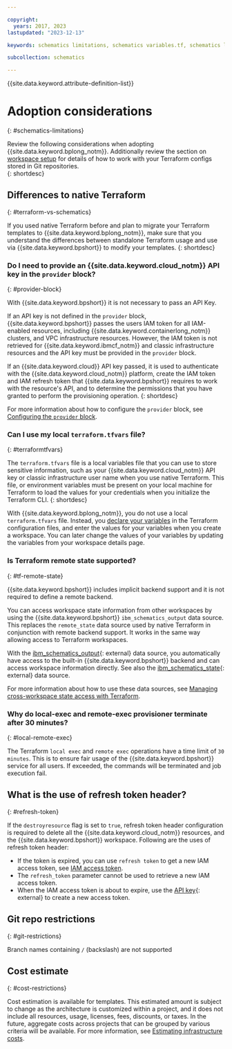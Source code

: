 ```yaml
---

copyright:
  years: 2017, 2023
lastupdated: "2023-12-13"

keywords: schematics limitations, schematics variables.tf, schematics local variables file, schematics local variable, schematics output.tf, schematics terraform.tfstate, adoption, considerations

subcollection: schematics

---
```


{{site.data.keyword.attribute-definition-list}}

# Adoption considerations 
{: #schematics-limitations}

Review the following considerations when adopting {{site.data.keyword.bplong_notm}}. Additionally review the section on [workspace setup](/docs/schematics?topic=schematics-create-tf-config&interface=ui#configure-provider) for details of how to work with your Terraform configs stored in Git repositories.  
{: shortdesc}

## Differences to native Terraform
{: #terraform-vs-schematics}

If you used native Terraform before and plan to migrate your Terraform templates to {{site.data.keyword.bplong_notm}}, make sure that you understand the differences between standalone Terraform usage and use via {{site.data.keyword.bpshort}} to modify your templates. 
{: shortdesc}

### Do I need to provide an {{site.data.keyword.cloud_notm}} API key in the `provider` block?
{: #provider-block}

With {{site.data.keyword.bpshort}} it is not necessary to pass an API Key. 

If an API key is not defined in the `provider` block, {{site.data.keyword.bpshort}} passes the users IAM token for all IAM-enabled resources, including {{site.data.keyword.containerlong_notm}} clusters, and VPC infrastructure resources. However, the IAM token is not retrieved for {{site.data.keyword.ibmcf_notm}} and classic infrastructure resources and the API key must be provided in the `provider` block.

If an {{site.data.keyword.cloud}} API key passed, it is used to authenticate with the {{site.data.keyword.cloud_notm}} platform, create the IAM token and IAM refresh token that {{site.data.keyword.bpshort}} requires to work with the resource's API, and to determine the permissions that you have granted to perform the provisioning operation. 
{: shortdesc}

For more information about how to configure the `provider` block, see [Configuring the `provider` block](/docs/schematics?topic=schematics-create-tf-config#configure-provider). 

### Can I use my local `terraform.tfvars` file?
{: #terraformtfvars}

The `terraform.tfvars` file is a local variables file that you can use to store sensitive information, such as your {{site.data.keyword.cloud_notm}} API key or classic infrastructure user name when you use native Terraform. This file, or environment variables must be present on your local machine for Terraform to load the values for your credentials when you initialize the Terraform CLI. 
{: shortdesc}

With {{site.data.keyword.bplong_notm}}, you do not use a local `terraform.tfvars` file. Instead, you [declare your variables](/docs/schematics?topic=schematics-create-tf-config#configure-variables) in the Terraform configuration files, and enter the values for your variables when you create a workspace. You can later change the values of your variables by updating the variables from your workspace details page. 

### Is Terraform remote state supported?
{: #tf-remote-state}

{{site.data.keyword.bpshort}} includes implicit backend support and it is not required to define a remote backend. 

You can access workspace state information from other workspaces by using the {{site.data.keyword.bpshort}} `ibm_schematics_output` data source. This replaces the `remote_state` data source used by native Terraform in conjunction with remote backend support. It works in the same way allowing access to Terraform workspaces.  

With the [ibm_schematics_output](https://registry.terraform.io/providers/IBM-Cloud/ibm/latest/docs/data-sources/schematics_output){: external} data source, you automatically have access to the built-in {{site.data.keyword.bpshort}} backend and can access workspace information directly. See also the [ibm_schematics_state](https://registry.terraform.io/providers/IBM-Cloud/ibm/latest/docs/data-sources/schematics_state){: external} data source. 

For more information about how to use these data sources, see [Managing cross-workspace state access with Terraform](/docs/schematics?topic=schematics-remote-state). 

### Why do local-exec and remote-exec provisioner terminate after 30 minutes?
{: #local-remote-exec} 

The Terraform `local exec` and `remote exec` operations have a time limit of `30 minutes`. This is to ensure fair usage of the {{site.data.keyword.bpshort}} service for all users. If exceeded, the commands will be terminated and job execution fail. 

## What is the use of refresh token header?
{: #refresh-token}

If the `destroyresource` flag is set to `true`, refresh token header configuration is required to delete all the {{site.data.keyword.cloud_notm}} resources, and the {{site.data.keyword.bpshort}} workspace. Following are the uses of refresh token header:
- If the token is expired, you can use `refresh token` to get a new IAM access token, see [IAM access token](/docs/schematics?topic=schematics-general-faq#createworkspace-generate-tokens). 
- The `refresh_token` parameter cannot be used to retrieve a new IAM access token. 
- When the IAM access token is about to expire, use the [API key](/apidocs/iam-identity-token-api#create-api-key){: external} to create a new access token.

## Git repo restrictions
{: #git-restrictions}

Branch names containing `/` (backslash) are not supported



## Cost estimate
{: #cost-restrictions}

Cost estimation is available for templates. This estimated amount is subject to change as the architecture is customized within a project, and it does not include all resources, usage, licenses, fees, discounts, or taxes. In the future, aggregate costs across projects that can be grouped by various criteria will be available. For more information, see [Estimating infrastructure costs](/docs/schematics?topic=schematics-cost-estimation).



